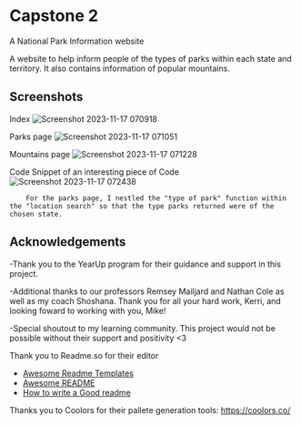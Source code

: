 
# Capstone 2

 A National Park Information website

 A website to help inform people of the types of parks within each state and territory. It also contains information of popular mountains.



## Screenshots

Index
![Screenshot 2023-11-17 070918](https://github.com/EWAjayi/Capstone2/assets/146771903/7755b100-3f8a-440b-9929-3365a1975d0b)


Parks page
![Screenshot 2023-11-17 071051](https://github.com/EWAjayi/Capstone2/assets/146771903/a2814a3c-0d36-49e7-a0de-fccbc6f48b15)


Mountains page
![Screenshot 2023-11-17 071228](https://github.com/EWAjayi/Capstone2/assets/146771903/0cafc827-1118-456f-a6c5-e8798c0cac24)


Code Snippet of an interesting piece of Code
![Screenshot 2023-11-17 072438](https://github.com/EWAjayi/Capstone2/assets/146771903/ccdf9766-a928-481d-85a6-0c20ac42d226)

        For the parks page, I nestled the "type of park" function within the "location search" so that the type parks returned were of the chosen state.



## Acknowledgements

-Thank you to the YearUp program for their guidance and support in this project.

-Additional thanks to our professors Remsey Mailjard and Nathan Cole as well as my coach Shoshana. Thank you for all your hard work, Kerri, and looking foward to working with you, Mike!

-Special shoutout to my learning community. This project would not be possible without their support and positivity <3



Thank you to Readme.so for their editor
 - [Awesome Readme Templates](https://awesomeopensource.com/project/elangosundar/awesome-README-templates)
 - [Awesome README](https://github.com/matiassingers/awesome-readme)
 - [How to write a Good readme](https://bulldogjob.com/news/449-how-to-write-a-good-readme-for-your-github-project)

Thanks you to Coolors for their pallete generation tools: https://coolors.co/



